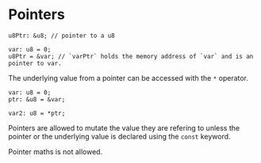 
# Pointers

```
u8Ptr: &u8; // pointer to a u8

var: u8 = 0;
u8Ptr = &var; // `varPtr` holds the memory address of `var` and is an pointer to var.
```

The underlying value from a pointer can be accessed with the `*` operator.
```
var: u8 = 0;
ptr: &u8 = &var;

var2: u8 = *ptr;
```

Pointers are allowed to mutate the value they are refering to unless the pointer or the underlying value is declared using the `const` keyword.

Pointer maths is not allowed.